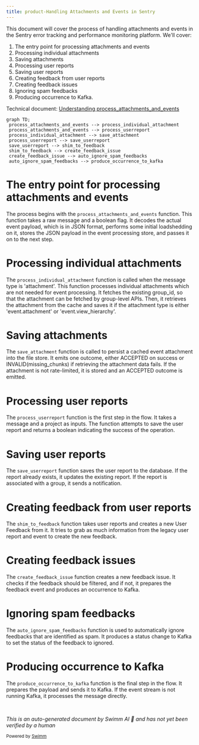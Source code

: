 ```yaml
---
title: product-Handling Attachments and Events in Sentry
---
```

This document will cover the process of handling attachments and events in the Sentry error tracking and performance monitoring platform. We'll cover:

1. The entry point for processing attachments and events
2. Processing individual attachments
3. Saving attachments
4. Processing user reports
5. Saving user reports
6. Creating feedback from user reports
7. Creating feedback issues
8. Ignoring spam feedbacks
9. Producing occurrence to Kafka.

Technical document: <SwmLink doc-title="Understanding process_attachments_and_events">[Understanding process_attachments_and_events](/.swm/understanding-process_attachments_and_events.vwsn4gie.sw.md)</SwmLink>

```mermaid
graph TD;
 process_attachments_and_events --> process_individual_attachment
 process_attachments_and_events --> process_userreport
 process_individual_attachment --> save_attachment
 process_userreport --> save_userreport
 save_userreport --> shim_to_feedback
 shim_to_feedback --> create_feedback_issue
 create_feedback_issue --> auto_ignore_spam_feedbacks
 auto_ignore_spam_feedbacks --> produce_occurrence_to_kafka
```

# The entry point for processing attachments and events

The process begins with the `process_attachments_and_events` function. This function takes a raw message and a boolean flag. It decodes the actual event payload, which is in JSON format, performs some initial loadshedding on it, stores the JSON payload in the event processing store, and passes it on to the next step.

# Processing individual attachments

The `process_individual_attachment` function is called when the message type is 'attachment'. This function processes individual attachments which are not needed for event processing. It fetches the existing group_id, so that the attachment can be fetched by group-level APIs. Then, it retrieves the attachment from the cache and saves it if the attachment type is either 'event.attachment' or 'event.view_hierarchy'.

# Saving attachments

The `save_attachment` function is called to persist a cached event attachment into the file store. It emits one outcome, either ACCEPTED on success or INVALID(missing_chunks) if retrieving the attachment data fails. If the attachment is not rate-limited, it is stored and an ACCEPTED outcome is emitted.

# Processing user reports

The `process_userreport` function is the first step in the flow. It takes a message and a project as inputs. The function attempts to save the user report and returns a boolean indicating the success of the operation.

# Saving user reports

The `save_userreport` function saves the user report to the database. If the report already exists, it updates the existing report. If the report is associated with a group, it sends a notification.

# Creating feedback from user reports

The `shim_to_feedback` function takes user reports and creates a new User Feedback from it. It tries to grab as much information from the legacy user report and event to create the new feedback.

# Creating feedback issues

The `create_feedback_issue` function creates a new feedback issue. It checks if the feedback should be filtered, and if not, it prepares the feedback event and produces an occurrence to Kafka.

# Ignoring spam feedbacks

The `auto_ignore_spam_feedbacks` function is used to automatically ignore feedbacks that are identified as spam. It produces a status change to Kafka to set the status of the feedback to ignored.

# Producing occurrence to Kafka

The `produce_occurrence_to_kafka` function is the final step in the flow. It prepares the payload and sends it to Kafka. If the event stream is not running Kafka, it processes the message directly.

&nbsp;

*This is an auto-generated document by Swimm AI 🌊 and has not yet been verified by a human*

<SwmMeta version="3.0.0" repo-id="Z2l0aHViJTNBJTNBc2VudHJ5LWRlbW8lM0ElM0FTd2ltbS1EZW1v" repo-name="sentry-demo" doc-type="product-flows"><sup>Powered by [Swimm](/)</sup></SwmMeta>
